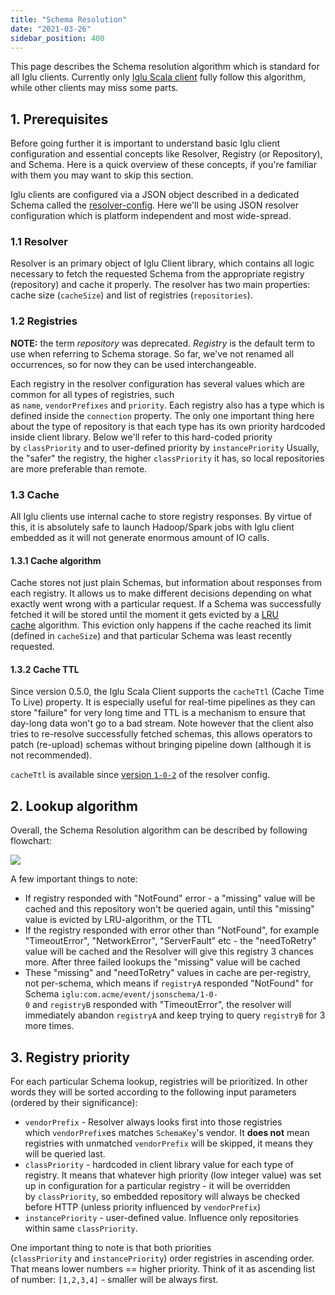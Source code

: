 ```yaml
---
title: "Schema Resolution"
date: "2021-03-26"
sidebar_position: 400
---
```


This page describes the Schema resolution algorithm which is standard for all Iglu clients. Currently only [Iglu Scala client](https://github.com/snowplow/iglu-scala-client) fully follow this algorithm, while other clients may miss some parts.

## 1. Prerequisites

Before going further it is important to understand basic Iglu client configuration and essential concepts like Resolver, Registry (or Repository), and Schema. Here is a quick overview of these concepts, if you're familiar with them you may want to skip this section.

Iglu clients are configured via a JSON object described in a dedicated Schema called the [resolver-config](https://github.com/snowplow/iglu-central/tree/master/schemas/com.snowplowanalytics.iglu/resolver-config/jsonschema). Here we'll be using JSON resolver configuration which is platform independent and most wide-spread.

### 1.1 Resolver

Resolver is an primary object of Iglu Client library, which contains all logic necessary to fetch the requested Schema from the appropriate registry (repository) and cache it properly. The resolver has two main properties: cache size (`cacheSize`) and list of registries (`repositories`).

### 1.2 Registries

**NOTE:** the term _repository_ was deprecated. _Registry_ is the default term to use when referring to Schema storage. So far, we've not renamed all occurrences, so for now they can be used interchangeable.

Each registry in the resolver configuration has several values which are common for all types of registries, such as `name`, `vendorPrefixes` and `priority`. Each registry also has a type which is defined inside the `connection` property. The only one important thing here about the type of repository is that each type has its own priority hardcoded inside client library. Below we'll refer to this hard-coded priority by `classPriority` and to user-defined priority by `instancePriority` Usually, the "safer" the registry,  the higher `classPriority` it has, so local repositories are more preferable than remote.

### 1.3 Cache

All Iglu clients use internal cache to store registry responses. By virtue of this, it is absolutely safe to launch Hadoop/Spark jobs with Iglu client embedded as it will not generate enormous amount of IO calls.

#### 1.3.1 Cache algorithm

Cache stores not just plain Schemas, but information about responses from each registry. It allows us to make different decisions depending on what exactly went wrong with a particular request. If a Schema was successfully fetched it will be stored until the moment it gets evicted by a [LRU cache](https://en.wikipedia.org/wiki/Cache_replacement_policies#Least_Recently_Used_(LRU)) algorithm. This eviction only happens if the cache reached its limit (defined in `cacheSize`) and that particular Schema was least recently requested.

#### 1.3.2 Cache TTL

Since version 0.5.0, the Iglu Scala Client supports the `cacheTtl` (Cache Time To Live) property. It is especially useful for real-time pipelines as they can store "failure" for very long time and TTL is a mechanism to ensure that day-long data won't go to a bad stream. Note however that the client also tries to re-resolve successfully fetched schemas, this allows operators to patch (re-upload) schemas without bringing pipeline down (although it is not recommended).

`cacheTtl` is available since [version `1-0-2`](https://github.com/snowplow/iglu-central/blob/master/schemas/com.snowplowanalytics.iglu/resolver-config/jsonschema/1-0-2) of the resolver config.

## 2. Lookup algorithm

Overall, the Schema Resolution algorithm can be described by following flowchart:

![](images/schema-resolution-flowchart.png)

A few important things to note:

- If registry responded with "NotFound" error - a "missing" value will be cached and this repository won't be queried again, until this "missing" value is evicted by LRU-algorithm, or the TTL
- If the registry responded with error other than "NotFound", for example "TimeoutError", "NetworkError", "ServerFault" etc - the "needToRetry" value will be cached and the Resolver will give this registry 3 chances more. After three failed lookups the "missing" value will be cached
- These "missing" and "needToRetry" values in cache are per-registry, not per-schema, which means if `registryA` responded "NotFound" for Schema `iglu:com.acme/event/jsonschema/1-0-0` and `registryB` responded with "TimeoutError", the resolver will immediately abandon `registryA` and keep trying to query `registryB` for 3 more times.

## 3. Registry priority

For each particular Schema lookup, registries will be prioritized. In other words they will be sorted according to the following input parameters (ordered by their significance):

- `vendorPrefix` - Resolver always looks first into those registries which `vendorPrefix`es matches `SchemaKey`'s vendor. It **does not** mean registries with unmatched `vendorPrefix` will be skipped, it means they will be queried last.
- `classPriority` - hardcoded in client library value for each type of registry. It means that whatever high priority (low integer value) was set up in configuration for a particular registry - it will be overridden by `classPriority`, so embedded repository will always be checked before HTTP (unless priority influenced by `vendorPrefix`)
- `instancePriority` - user-defined value. Influence only repositories within same `classPriority`.

One important thing to note is that both priorities (`classPriority` and `instancePriority`) order registries in ascending order. That means lower numbers ==  higher priority. Think of it as ascending list of number: `[1,2,3,4]` - smaller will be always first.
